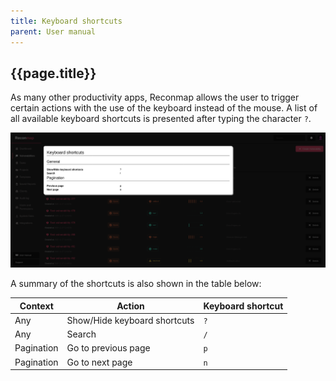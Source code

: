 ```yaml
---
title: Keyboard shortcuts
parent: User manual
---
```


## {{page.title}}

As many other productivity apps, Reconmap allows the user to trigger certain actions with the use of the keyboard instead of the mouse. A list of all available keyboard shortcuts is presented after typing the character `?`.

![Keyboard shortcuts](/images/screenshots/keyboard-shortcuts.png)

A summary of the shortcuts is also shown in the table below:

|Context|Action|Keyboard shortcut|
|-|-|-|
|Any|Show/Hide keyboard shortcuts|`?`|
|Any|Search|`/`|
|Pagination|Go to previous page|`p`|
|Pagination|Go to next page|`n`|


